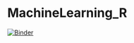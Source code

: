 # MachineLearning_R

[![Binder](https://mybinder.org/badge_logo.svg)](https://mybinder.org/v2/gh/hsinlun0415/MachineLearning_R.git/HEAD)

